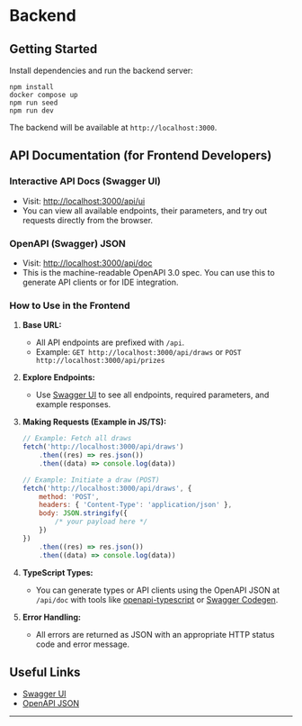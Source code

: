 # Backend

## Getting Started

Install dependencies and run the backend server:

```
npm install
docker compose up
npm run seed
npm run dev
```

The backend will be available at `http://localhost:3000`.

## API Documentation (for Frontend Developers)

### Interactive API Docs (Swagger UI)

- Visit: [http://localhost:3000/api/ui](http://localhost:3000/api/ui)
- You can view all available endpoints, their parameters, and try out requests directly from the browser.

### OpenAPI (Swagger) JSON

- Visit: [http://localhost:3000/api/doc](http://localhost:3000/api/doc)
- This is the machine-readable OpenAPI 3.0 spec. You can use this to generate API clients or for IDE integration.

### How to Use in the Frontend

1. **Base URL:**
    - All API endpoints are prefixed with `/api`.
    - Example: `GET http://localhost:3000/api/draws` or `POST http://localhost:3000/api/prizes`

2. **Explore Endpoints:**
    - Use [Swagger UI](http://localhost:3000/api/ui) to see all endpoints, required parameters, and example responses.

3. **Making Requests (Example in JS/TS):**

    ```js
    // Example: Fetch all draws
    fetch('http://localhost:3000/api/draws')
        .then((res) => res.json())
        .then((data) => console.log(data))

    // Example: Initiate a draw (POST)
    fetch('http://localhost:3000/api/draws', {
        method: 'POST',
        headers: { 'Content-Type': 'application/json' },
        body: JSON.stringify({
            /* your payload here */
        })
    })
        .then((res) => res.json())
        .then((data) => console.log(data))
    ```

4. **TypeScript Types:**
    - You can generate types or API clients using the OpenAPI JSON at `/api/doc` with tools like [openapi-typescript](https://github.com/drwpow/openapi-typescript) or [Swagger Codegen](https://swagger.io/tools/swagger-codegen/).

5. **Error Handling:**
    - All errors are returned as JSON with an appropriate HTTP status code and error message.

## Useful Links

- [Swagger UI](http://localhost:3000/api/ui)
- [OpenAPI JSON](http://localhost:3000/api/doc)

---

```

```
